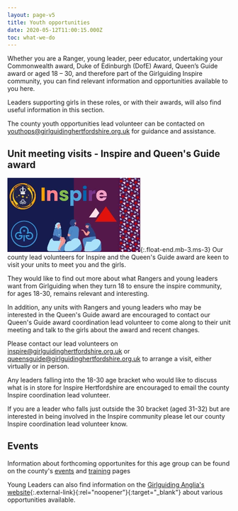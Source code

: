```yaml
---
layout: page-v5
title: Youth opportunities
date: 2020-05-12T11:00:15.000Z
toc: what-we-do
---
```

Whether you are a Ranger, young leader, peer educator, undertaking your Commonwealth award, Duke of Edinburgh (DofE) Award, Queen’s Guide award or aged 18 – 30, and therefore part of the Girlguiding Inspire community, you can find relevant information and opportunities available to you here.

Leaders supporting girls in these roles, or with their awards, will also find useful information in this section.

The county youth opportunities lead volunteer can be contacted on <youthops@girlguidinghertfordshire.org.uk> for guidance and assistance.

## Unit meeting visits - Inspire and Queen's Guide award

![INSPIRE](/assets/images/2024/06/inspire.webp){:.float-end.mb-3.ms-3}
Our county lead volunteers for Inspire and the Queen's Guide award are keen to visit your units to meet you and the girls.

They would like to find out more about what Rangers and young leaders want from Girlguiding when they turn 18 to ensure the inspire community, for ages 18-30, remains relevant and interesting.

In addition, any units with Rangers and young leaders who may be interested in the Queen's Guide award are encouraged to contact our Queen's Guide award coordination lead volunteer to come along to their unit meeting and talk to the girls about the award and recent changes.

Please contact our lead volunteers on <inspire@girlguidinghertfordshire.org.uk> or <queensguide@girlguidinghertfordshire.org.uk> to arrange a visit, either virtually or in person.

Any leaders falling into the 18-30 age bracket who would like to discuss what is in store for Inspire Hertfordshire are encouraged to email the county Inspire coordination lead volunteer.

If you are a leader who falls just outside the 30 bracket (aged 31-32) but are interested in being involved in the Inspire community please let our county Inspire coordination lead volunteer know.

## Events

Information about forthcoming opportunites for this age group can be found on the county's [events](/events/) and [training](/training/) pages

Young Leaders can also find information on the [Girlguiding Anglia's website](https://www.girlguiding-anglia.org.uk/young-leader-opportunities){:.external-link}{:rel="noopener"}{:target="_blank"} about various opportunities available.
